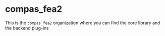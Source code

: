 # compas_fea2

This is the `compas_fea2` organization where you can find the core library and the backend plug-ins
